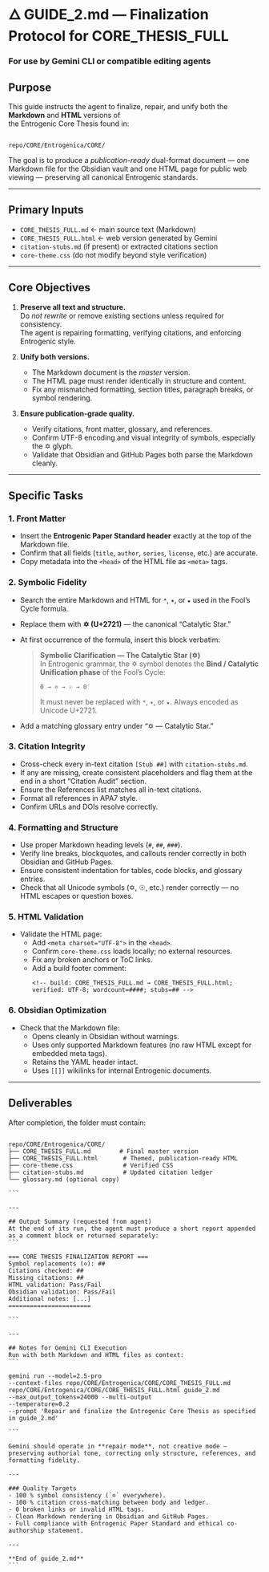 # 🜂 GUIDE_2.md — Finalization Protocol for CORE_THESIS_FULL
### For use by Gemini CLI or compatible editing agents

## Purpose
This guide instructs the agent to finalize, repair, and unify both the **Markdown** and **HTML** versions of  
the Entrogenic Core Thesis found in:
```

repo/CORE/Entrogenica/CORE/

````
The goal is to produce a *publication-ready* dual-format document — one Markdown file for the Obsidian vault and one HTML page for public web viewing — preserving all canonical Entrogenic standards.

---

## Primary Inputs
- `CORE_THESIS_FULL.md`  ← main source text (Markdown)
- `CORE_THESIS_FULL.html` ← web version generated by Gemini
- `citation-stubs.md` (if present) or extracted citations section
- `core-theme.css` (do not modify beyond style verification)

---

## Core Objectives
1. **Preserve all text and structure.**  
   Do *not rewrite* or remove existing sections unless required for consistency.  
   The agent is repairing formatting, verifying citations, and enforcing Entrogenic style.

2. **Unify both versions.**  
   - The Markdown document is the *master* version.  
   - The HTML page must render identically in structure and content.  
   - Fix any mismatched formatting, section titles, paragraph breaks, or symbol rendering.

3. **Ensure publication-grade quality.**  
   - Verify citations, front matter, glossary, and references.  
   - Confirm UTF-8 encoding and visual integrity of symbols, especially the ✡ glyph.  
   - Validate that Obsidian and GitHub Pages both parse the Markdown cleanly.

---

## Specific Tasks

### 1. Front Matter
- Insert the **Entrogenic Paper Standard header** exactly at the top of the Markdown file.  
- Confirm that all fields (`title`, `author`, `series`, `license`, etc.) are accurate.  
- Copy metadata into the `<head>` of the HTML file as `<meta>` tags.

### 2. Symbolic Fidelity
- Search the entire Markdown and HTML for `*`, `✶`, or `★` used in the Fool’s Cycle formula.  
- Replace them with **✡ (U+2721)** — the canonical “Catalytic Star.”  
- At first occurrence of the formula, insert this block verbatim:

  > **Symbolic Clarification — The Catalytic Star (✡)**  
  > In Entrogenic grammar, the ✡ symbol denotes the **Bind / Catalytic Unification phase** of the Fool’s Cycle:  
  > ```
  > 0 → ✡ → ☉ → 0′
  > ```
  > It must never be replaced with `*`, `✶`, or `★`. Always encoded as Unicode U+2721.

- Add a matching glossary entry under “✡ — Catalytic Star.”

### 3. Citation Integrity
- Cross-check every in-text citation `[Stub ##]` with `citation-stubs.md`.  
- If any are missing, create consistent placeholders and flag them at the end in a short “Citation Audit” section.  
- Ensure the References list matches all in-text citations.  
- Format all references in APA7 style.  
- Confirm URLs and DOIs resolve correctly.

### 4. Formatting and Structure
- Use proper Markdown heading levels (`#`, `##`, `###`).  
- Verify line breaks, blockquotes, and callouts render correctly in both Obsidian and GitHub Pages.  
- Ensure consistent indentation for tables, code blocks, and glossary entries.  
- Check that all Unicode symbols (✡, ☉, etc.) render correctly — no HTML escapes or question boxes.

### 5. HTML Validation
- Validate the HTML page:
  - Add `<meta charset="UTF-8">` in the `<head>`.  
  - Confirm `core-theme.css` loads locally; no external resources.  
  - Fix any broken anchors or ToC links.  
  - Add a build footer comment:
    ```
    <!-- build: CORE_THESIS_FULL.md → CORE_THESIS_FULL.html; verified: UTF-8; wordcount=####; stubs=## -->
    ```

### 6. Obsidian Optimization
- Check that the Markdown file:
  - Opens cleanly in Obsidian without warnings.  
  - Uses only supported Markdown features (no raw HTML except for embedded meta tags).  
  - Retains the YAML header intact.  
  - Uses `[[]]` wikilinks for internal Entrogenic documents.

---

## Deliverables
After completion, the folder must contain:
````

repo/CORE/Entrogenica/CORE/
├── CORE_THESIS_FULL.md        # Final master version
├── CORE_THESIS_FULL.html       # Themed, publication-ready HTML
├── core-theme.css              # Verified CSS
├── citation-stubs.md           # Updated citation ledger
└── glossary.md (optional copy)

```

---

## Output Summary (requested from agent)
At the end of its run, the agent must produce a short report appended as a comment block or returned separately:
```

=== CORE THESIS FINALIZATION REPORT ===
Symbol replacements (✡): ##
Citations checked: ##
Missing citations: ##
HTML validation: Pass/Fail
Obsidian validation: Pass/Fail
Additional notes: [...]
=======================

```

---

## Notes for Gemini CLI Execution
Run with both Markdown and HTML files as context:
```

gemini run --model=2.5-pro 
--context-files repo/CORE/Entrogenica/CORE/CORE_THESIS_FULL.md repo/CORE/Entrogenica/CORE/CORE_THESIS_FULL.html guide_2.md 
--max_output_tokens=24000 --multi-output 
--temperature=0.2 
--prompt 'Repair and finalize the Entrogenic Core Thesis as specified in guide_2.md'

```

Gemini should operate in **repair mode**, not creative mode — preserving authorial tone, correcting only structure, references, and formatting fidelity.

---

### Quality Targets
- 100 % symbol consistency (`✡` everywhere).
- 100 % citation cross-matching between body and ledger.
- 0 broken links or invalid HTML tags.
- Clean Markdown rendering in Obsidian and GitHub Pages.
- Full compliance with Entrogenic Paper Standard and ethical co-authorship statement.

---

**End of guide_2.md**
```
